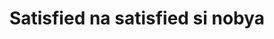 ---
layout: post
title: Satisfied na satisfied si nobya
duration: '9:29'
view: 188
rate: 2
video: 'https://flashservice.xvideos.com/embedframe/16939829'
category: 
 - pinay
tags: 
 - pinay-sex
 - nagparaos
 - nene
 - mokong
 - fucked
 - jackpot
 - flawless
priority: 0.9
changefreq: daily
---